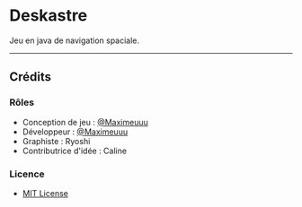 # Deskastre
Jeu en java de navigation spaciale.

---

## Crédits

### Rôles

- Conception de jeu : [@Maximeuuu](https://github.com/Maximeuuu)
- Développeur : [@Maximeuuu](https://github.com/Maximeuuu)
- Graphiste : Ryoshi
- Contributrice d'idée : Caline

### Licence

- [MIT License](LICENSE)
